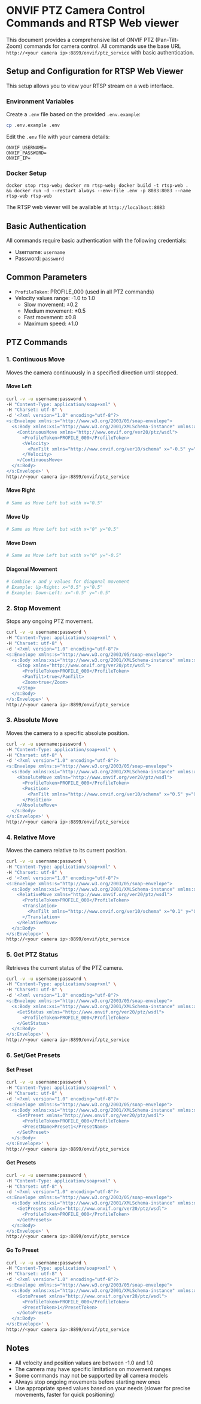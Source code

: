 # ONVIF PTZ Camera Control Commands and RTSP Web viewer

This document provides a comprehensive list of ONVIF PTZ (Pan-Tilt-Zoom) commands for camera control. All commands use the base URL `http://<your camera ip>:8899/onvif/ptz_service` with basic authentication.

## Setup and Configuration for RTSP Web Viewer

This setup allows you to view your RTSP stream on a web interface.

### Environment Variables
Create a `.env` file based on the provided `.env.example`:
```bash
cp .env.example .env
```

Edit the `.env` file with your camera details:
```
ONVIF_USERNAME=
ONVIF_PASSWORD=
ONVIF_IP=
```

### Docker Setup

```
docker stop rtsp-web; docker rm rtsp-web; docker build -t rtsp-web . && docker run -d --restart always --env-file .env -p 8083:8083 --name rtsp-web rtsp-web
```

The RTSP web viewer will be available at `http://localhost:8083`

## Basic Authentication
All commands require basic authentication with the following credentials:
- Username: `username`
- Password: `password`

## Common Parameters
- `ProfileToken`: PROFILE_000 (used in all PTZ commands)
- Velocity values range: -1.0 to 1.0
  - Slow movement: ±0.2
  - Medium movement: ±0.5
  - Fast movement: ±0.8
  - Maximum speed: ±1.0

## PTZ Commands

### 1. Continuous Move
Moves the camera continuously in a specified direction until stopped.

#### Move Left
```bash
curl -v -u username:password \
-H "Content-Type: application/soap+xml" \
-H "Charset: utf-8" \
-d '<?xml version="1.0" encoding="utf-8"?>
<s:Envelope xmlns:s="http://www.w3.org/2003/05/soap-envelope">
  <s:Body xmlns:xsi="http://www.w3.org/2001/XMLSchema-instance" xmlns:xsd="http://www.w3.org/2001/XMLSchema">
    <ContinuousMove xmlns="http://www.onvif.org/ver20/ptz/wsdl">
      <ProfileToken>PROFILE_000</ProfileToken>
      <Velocity>
        <PanTilt xmlns="http://www.onvif.org/ver10/schema" x="-0.5" y="0" space="http://www.onvif.org/ver10/tptz/PanTiltSpaces/VelocityGenericSpace"/>
      </Velocity>
    </ContinuousMove>
  </s:Body>
</s:Envelope>' \
http://<your camera ip>:8899/onvif/ptz_service
```

#### Move Right
```bash
# Same as Move Left but with x="0.5"
```

#### Move Up
```bash
# Same as Move Left but with x="0" y="0.5"
```

#### Move Down
```bash
# Same as Move Left but with x="0" y="-0.5"
```

#### Diagonal Movement
```bash
# Combine x and y values for diagonal movement
# Example: Up-Right: x="0.5" y="0.5"
# Example: Down-Left: x="-0.5" y="-0.5"
```

### 2. Stop Movement
Stops any ongoing PTZ movement.

```bash
curl -v -u username:password \
-H "Content-Type: application/soap+xml" \
-H "Charset: utf-8" \
-d '<?xml version="1.0" encoding="utf-8"?>
<s:Envelope xmlns:s="http://www.w3.org/2003/05/soap-envelope">
  <s:Body xmlns:xsi="http://www.w3.org/2001/XMLSchema-instance" xmlns:xsd="http://www.w3.org/2001/XMLSchema">
    <Stop xmlns="http://www.onvif.org/ver20/ptz/wsdl">
      <ProfileToken>PROFILE_000</ProfileToken>
      <PanTilt>true</PanTilt>
      <Zoom>true</Zoom>
    </Stop>
  </s:Body>
</s:Envelope>' \
http://<your camera ip>:8899/onvif/ptz_service
```

### 3. Absolute Move
Moves the camera to a specific absolute position.

```bash
curl -v -u username:password \
-H "Content-Type: application/soap+xml" \
-H "Charset: utf-8" \
-d '<?xml version="1.0" encoding="utf-8"?>
<s:Envelope xmlns:s="http://www.w3.org/2003/05/soap-envelope">
  <s:Body xmlns:xsi="http://www.w3.org/2001/XMLSchema-instance" xmlns:xsd="http://www.w3.org/2001/XMLSchema">
    <AbsoluteMove xmlns="http://www.onvif.org/ver20/ptz/wsdl">
      <ProfileToken>PROFILE_000</ProfileToken>
      <Position>
        <PanTilt xmlns="http://www.onvif.org/ver10/schema" x="0.5" y="0.5" space="http://www.onvif.org/ver10/tptz/PanTiltSpaces/PositionGenericSpace"/>
      </Position>
    </AbsoluteMove>
  </s:Body>
</s:Envelope>' \
http://<your camera ip>:8899/onvif/ptz_service
```

### 4. Relative Move
Moves the camera relative to its current position.

```bash
curl -v -u username:password \
-H "Content-Type: application/soap+xml" \
-H "Charset: utf-8" \
-d '<?xml version="1.0" encoding="utf-8"?>
<s:Envelope xmlns:s="http://www.w3.org/2003/05/soap-envelope">
  <s:Body xmlns:xsi="http://www.w3.org/2001/XMLSchema-instance" xmlns:xsd="http://www.w3.org/2001/XMLSchema">
    <RelativeMove xmlns="http://www.onvif.org/ver20/ptz/wsdl">
      <ProfileToken>PROFILE_000</ProfileToken>
      <Translation>
        <PanTilt xmlns="http://www.onvif.org/ver10/schema" x="0.1" y="0.1" space="http://www.onvif.org/ver10/tptz/PanTiltSpaces/TranslationGenericSpace"/>
      </Translation>
    </RelativeMove>
  </s:Body>
</s:Envelope>' \
http://<your camera ip>:8899/onvif/ptz_service
```

### 5. Get PTZ Status
Retrieves the current status of the PTZ camera.

```bash
curl -v -u username:password \
-H "Content-Type: application/soap+xml" \
-H "Charset: utf-8" \
-d '<?xml version="1.0" encoding="utf-8"?>
<s:Envelope xmlns:s="http://www.w3.org/2003/05/soap-envelope">
  <s:Body xmlns:xsi="http://www.w3.org/2001/XMLSchema-instance" xmlns:xsd="http://www.w3.org/2001/XMLSchema">
    <GetStatus xmlns="http://www.onvif.org/ver20/ptz/wsdl">
      <ProfileToken>PROFILE_000</ProfileToken>
    </GetStatus>
  </s:Body>
</s:Envelope>' \
http://<your camera ip>:8899/onvif/ptz_service
```

### 6. Set/Get Presets
#### Set Preset
```bash
curl -v -u username:password \
-H "Content-Type: application/soap+xml" \
-H "Charset: utf-8" \
-d '<?xml version="1.0" encoding="utf-8"?>
<s:Envelope xmlns:s="http://www.w3.org/2003/05/soap-envelope">
  <s:Body xmlns:xsi="http://www.w3.org/2001/XMLSchema-instance" xmlns:xsd="http://www.w3.org/2001/XMLSchema">
    <SetPreset xmlns="http://www.onvif.org/ver20/ptz/wsdl">
      <ProfileToken>PROFILE_000</ProfileToken>
      <PresetName>Preset1</PresetName>
    </SetPreset>
  </s:Body>
</s:Envelope>' \
http://<your camera ip>:8899/onvif/ptz_service
```

#### Get Presets
```bash
curl -v -u username:password \
-H "Content-Type: application/soap+xml" \
-H "Charset: utf-8" \
-d '<?xml version="1.0" encoding="utf-8"?>
<s:Envelope xmlns:s="http://www.w3.org/2003/05/soap-envelope">
  <s:Body xmlns:xsi="http://www.w3.org/2001/XMLSchema-instance" xmlns:xsd="http://www.w3.org/2001/XMLSchema">
    <GetPresets xmlns="http://www.onvif.org/ver20/ptz/wsdl">
      <ProfileToken>PROFILE_000</ProfileToken>
    </GetPresets>
  </s:Body>
</s:Envelope>' \
http://<your camera ip>:8899/onvif/ptz_service
```

#### Go To Preset
```bash
curl -v -u username:password \
-H "Content-Type: application/soap+xml" \
-H "Charset: utf-8" \
-d '<?xml version="1.0" encoding="utf-8"?>
<s:Envelope xmlns:s="http://www.w3.org/2003/05/soap-envelope">
  <s:Body xmlns:xsi="http://www.w3.org/2001/XMLSchema-instance" xmlns:xsd="http://www.w3.org/2001/XMLSchema">
    <GotoPreset xmlns="http://www.onvif.org/ver20/ptz/wsdl">
      <ProfileToken>PROFILE_000</ProfileToken>
      <PresetToken>1</PresetToken>
    </GotoPreset>
  </s:Body>
</s:Envelope>' \
http://<your camera ip>:8899/onvif/ptz_service
```

## Notes
- All velocity and position values are between -1.0 and 1.0
- The camera may have specific limitations on movement ranges
- Some commands may not be supported by all camera models
- Always stop ongoing movements before starting new ones
- Use appropriate speed values based on your needs (slower for precise movements, faster for quick positioning)
